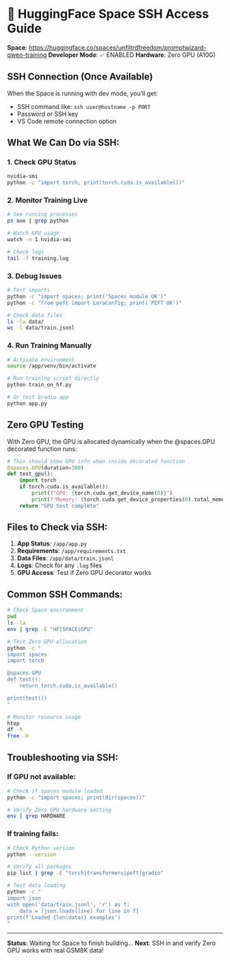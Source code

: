 # 🔧 HuggingFace Space SSH Access Guide

**Space**: https://huggingface.co/spaces/unfiltrdfreedom/promptwizard-qwen-training
**Developer Mode**: ✅ ENABLED
**Hardware**: Zero GPU (A10G)

## SSH Connection (Once Available)

When the Space is running with dev mode, you'll get:
- SSH command like: `ssh user@hostname -p PORT`
- Password or SSH key
- VS Code remote connection option

## What We Can Do via SSH:

### 1. Check GPU Status
```bash
nvidia-smi
python -c "import torch; print(torch.cuda.is_available())"
```

### 2. Monitor Training Live
```bash
# See running processes
ps aux | grep python

# Watch GPU usage
watch -n 1 nvidia-smi

# Check logs
tail -f training.log
```

### 3. Debug Issues
```bash
# Test imports
python -c "import spaces; print('Spaces module OK')"
python -c "from peft import LoraConfig; print('PEFT OK')"

# Check data files
ls -la data/
wc -l data/train.jsonl
```

### 4. Run Training Manually
```bash
# Activate environment
source /app/venv/bin/activate

# Run training script directly
python train_on_hf.py

# Or test Gradio app
python app.py
```

## Zero GPU Testing

With Zero GPU, the GPU is allocated dynamically when the @spaces.GPU decorated function runs:

```python
# This should show GPU info when inside decorated function
@spaces.GPU(duration=300)
def test_gpu():
    import torch
    if torch.cuda.is_available():
        print(f"GPU: {torch.cuda.get_device_name(0)}")
        print(f"Memory: {torch.cuda.get_device_properties(0).total_memory / 1e9:.1f}GB")
    return "GPU test complete"
```

## Files to Check via SSH:

1. **App Status**: `/app/app.py`
2. **Requirements**: `/app/requirements.txt`
3. **Data Files**: `/app/data/train.jsonl`
4. **Logs**: Check for any `.log` files
5. **GPU Access**: Test if Zero GPU decorator works

## Common SSH Commands:

```bash
# Check Space environment
pwd
ls -la
env | grep -E "HF|SPACE|GPU"

# Test Zero GPU allocation
python -c "
import spaces
import torch

@spaces.GPU
def test():
    return torch.cuda.is_available()

print(test())
"

# Monitor resource usage
htop
df -h
free -h
```

## Troubleshooting via SSH:

### If GPU not available:
```bash
# Check if spaces module loaded
python -c "import spaces; print(dir(spaces))"

# Verify Zero GPU hardware setting
env | grep HARDWARE
```

### If training fails:
```bash
# Check Python version
python --version

# Verify all packages
pip list | grep -E "torch|transformers|peft|gradio"

# Test data loading
python -c "
import json
with open('data/train.jsonl', 'r') as f:
    data = [json.loads(line) for line in f]
print(f'Loaded {len(data)} examples')
"
```

---

**Status**: Waiting for Space to finish building...
**Next**: SSH in and verify Zero GPU works with real GSM8K data!
